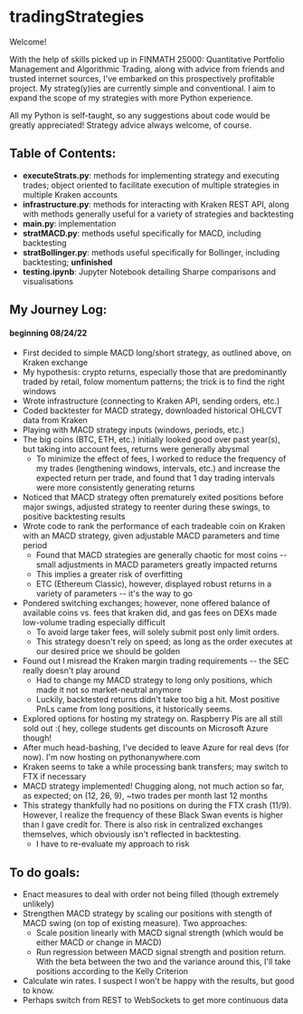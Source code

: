 # tradingStrategies

Welcome!

With the help of skills picked up in FINMATH 25000: Quantitative Portfolio Management and Algorithmic Trading, along with advice from friends and trusted internet sources, I've embarked on this prospectively profitable project. My strateg(y)ies are currently simple and conventional. I aim to expand the scope of my strategies with more Python experience.

All my Python is self-taught, so any suggestions about code would be greatly appreciated! Strategy advice always welcome, of course.

## Table of Contents:
* **executeStrats.py**: methods for implementing strategy and executing trades; object oriented to facilitate execution of multiple strategies in multiple Kraken accounts
* **infrastructure.py**: methods for interacting with Kraken REST API, along with methods generally useful for a variety of strategies and backtesting
* **main.py**: implementation
* **stratMACD.py**: methods useful specifically for MACD, including backtesting
* **stratBollinger.py**: methods useful specifically for Bollinger, including backtesting; **unfinished**
* **testing.ipynb**: Jupyter Notebook detailing Sharpe comparisons and visualisations

## My Journey Log:
#### beginning 08/24/22
- First decided to simple MACD long/short strategy, as outlined above, on Kraken exchange
- My hypothesis: crypto returns, especially those that are predominantly traded by retail, folow momentum patterns; the trick is to find the right windows
- Wrote infrastructure (connecting to Kraken API, sending orders, etc.)
- Coded backtester for MACD strategy, downloaded historical OHLCVT data from Kraken
- Playing with MACD strategy inputs (windows, periods, etc.)
- The big coins (BTC, ETH, etc.) initially looked good over past year(s), but taking into account fees, returns were generally abysmal
  - To minimize the effect of fees, I worked to reduce the frequency of my trades (lengthening windows, intervals, etc.) and increase the expected return per trade, and found that 1 day trading intervals were more consistently generating returns
- Noticed that MACD strategy often prematurely exited positions before major swings, adjusted strategy to reenter during these swings, to positive backtesting results
- Wrote code to rank the performance of each tradeable coin on Kraken with an MACD strategy, given adjustable MACD parameters and time period
  - Found that MACD strategies are generally chaotic for most coins -- small adjustments in MACD parameters greatly impacted returns 
  - This implies a greater risk of overfitting
  - ETC (Ethereum Classic), however, displayed robust returns in a variety of parameters -- it's the way to go
- Pondered switching exchanges; however, none offered balance of available coins vs. fees that kraken did, and gas fees on DEXs made low-volume trading especially difficult
  - To avoid large taker fees, will solely submit post only limit orders.
  - This strategy doesn't rely on speed; as long as the order executes at our desired price we should be golden
- Found out I misread the Kraken margin trading requirements -- the SEC really doesn't play around
  - Had to change my MACD strategy to long only positions, which made it not so market-neutral anymore
  - Luckily, backtested returns didn't take too big a hit. Most positive PnLs came from long positions, it historically seems.
- Explored options for hosting my strategy on. Raspberry Pis are all still sold out :( hey, college students get discounts on Microsoft Azure though!
- After much head-bashing, I've decided to leave Azure for real devs (for now). I'm now hosting on pythonanywhere.com
- Kraken seems to take a while processing bank transfers; may switch to FTX if necessary
- MACD strategy implemented! Chugging along, not much action so far, as expected; on (12, 26, 9), ~two trades per month last 12 months
- This strategy thankfully had no positions on during the FTX crash (11/9). However, I realize the frequency of these Black Swan events is higher than I gave credit for. There is also risk in centralized exchanges themselves, which obviously isn't reflected in backtesting.
  - I have to re-evaluate my approach to risk

## To do goals:
- Enact measures to deal with order not being filled (though extremely unlikely)
-  Strengthen MACD strategy by scaling our positions with stength of MACD swing (on top of existing measure). Two approaches:
    -  Scale position linearly with MACD signal strength (which would be either MACD or change in MACD)
    -  Run regression between MACD signal strength and position return. With the beta between the two and the variance around this, I'll take positions according to the Kelly Criterion
- Calculate win rates. I suspect I won't be happy with the results, but good to know.
- Perhaps switch from REST to WebSockets to get more continuous data
